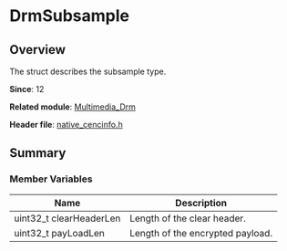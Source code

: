 # DrmSubsample

## Overview

The struct describes the subsample type.

**Since**: 12

**Related module**: [Multimedia_Drm](capi-multimedia-drm.md)

**Header file**: [native_cencinfo.h](capi-native-cencinfo-h.md)

## Summary

### Member Variables

| Name| Description|
| -- | -- |
| uint32_t clearHeaderLen | Length of the clear header.|
| uint32_t payLoadLen | Length of the encrypted payload.|
